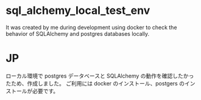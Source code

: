 # sql_alchemy_local_test_env

It was created by me during development using docker to check the behavior of SQLAlchemy and postgres databases locally.

# JP

ローカル環境で postgres データベースと SQLAlchemy の動作を確認したかったため、作成しました。
ご利用には docker のインストール、postgers のインストールが必要です。
